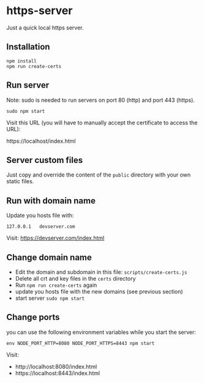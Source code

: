 # https-server

Just a quick local https server.

## Installation

```
npm install
npm run create-certs
```

## Run server

Note: sudo is needed to run servers on port 80 (http) and port 443 (https).

```
sudo npm start
```

Visit this URL (you will have to manually accept the certificate to access the URL):

https://localhost/index.html

## Server custom files

Just copy and override the content of the `public` directory with your own static files.

## Run with domain name

Update you hosts file with:

```
127.0.0.1   devserver.com
```

Visit:
https://devserver.com/index.html

## Change domain name

- Edit the domain and subdomain in this file: `scripts/create-certs.js`
- Delete all crt and key files in the `certs` directory
- Run `npm run create-certs` again
- update you hosts file with the new domains (see previous section)
- start server `sudo npm start`

## Change ports

you can use the following environment variables while you start the server:

```
env NODE_PORT_HTTP=8080 NODE_PORT_HTTPS=8443 npm start
```

Visit:

- http://localhost:8080/index.html
- https://localhost:8443/index.html
